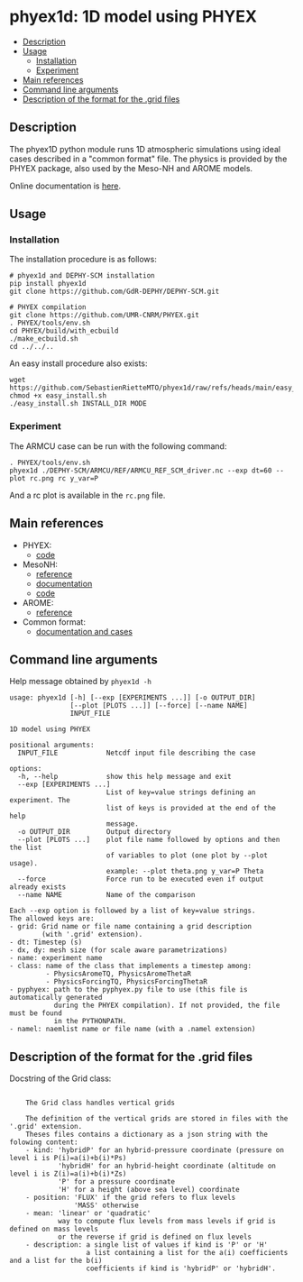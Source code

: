 # phyex1d: 1D model using PHYEX

  - [Description](#description)
  - [Usage](#usage)
    - [Installation](#installation)
    - [Experiment](#experiment)
  - [Main references](#main-references)
  - [Command line arguments](#command-line-arguments)
  - [Description of the format for the .grid files](#description-of-the-format-for-the-grid-files)


## Description
The phyex1D python module runs 1D atmospheric simulations using ideal
cases described in a "common format" file. The physics is provided by
the PHYEX package, also used by the Meso-NH and AROME models.

Online documentation is [here](https://sebastienriettemto.github.io/phyex1d).

## Usage

### Installation

The installation procedure is as follows:
```
# phyex1d and DEPHY-SCM installation
pip install phyex1d
git clone https://github.com/GdR-DEPHY/DEPHY-SCM.git

# PHYEX compilation
git clone https://github.com/UMR-CNRM/PHYEX.git
. PHYEX/tools/env.sh
cd PHYEX/build/with_ecbuild
./make_ecbuild.sh
cd ../../..
```

An easy install procedure also exists:
```
wget https://github.com/SebastienRietteMTO/phyex1d/raw/refs/heads/main/easy_install.sh
chmod +x easy_install.sh
./easy_install.sh INSTALL_DIR MODE
```

### Experiment

The ARMCU case can be run with the following command:
```
. PHYEX/tools/env.sh
phyex1d ./DEPHY-SCM/ARMCU/REF/ARMCU_REF_SCM_driver.nc --exp dt=60 --plot rc.png rc y_var=P
```
And a rc plot is available in the ```rc.png``` file.

## Main references
  - PHYEX:
    - [code](https://github.com/UMR-CNRM/PHYEX)
  - MesoNH:
    - [reference](https://doi.org/10.5194%2Fgmd-11-1929-2018)
    - [documentation](http://mesonh.aero.obs-mip.fr/)
    - [code](https://src.koda.cnrs.fr/mesonh/mesonh-code)
  - AROME:
    - [reference](https://doi.org/10.1175/2010MWR3425.1)
  - Common format:
    - [documentation and cases](https://github.com/GdR-DEPHY/DEPHY-SCM)

## Command line arguments
Help message obtained by ```phyex1d -h```
```
usage: phyex1d [-h] [--exp [EXPERIMENTS ...]] [-o OUTPUT_DIR]
               [--plot [PLOTS ...]] [--force] [--name NAME]
               INPUT_FILE

1D model using PHYEX

positional arguments:
  INPUT_FILE            Netcdf input file describing the case

options:
  -h, --help            show this help message and exit
  --exp [EXPERIMENTS ...]
                        List of key=value strings defining an experiment. The
                        list of keys is provided at the end of the help
                        message.
  -o OUTPUT_DIR         Output directory
  --plot [PLOTS ...]    plot file name followed by options and then the list
                        of variables to plot (one plot by --plot usage).
                        example: --plot theta.png y_var=P Theta
  --force               Force run to be executed even if output already exists
  --name NAME           Name of the comparison

Each --exp option is followed by a list of key=value strings.
The allowed keys are:
- grid: Grid name or file name containing a grid description
        (with '.grid' extension).
- dt: Timestep (s)
- dx, dy: mesh size (for scale aware parametrizations)
- name: experiment name
- class: name of the class that implements a timestep among:
         - PhysicsAromeTQ, PhysicsAromeThetaR
         - PhysicsForcingTQ, PhysicsForcingThetaR
- pyphyex: path to the pyphyex.py file to use (this file is automatically generated
           during the PHYEX compilation). If not provided, the file must be found
           in the PYTHONPATH.
- namel: naemlist name or file name (with a .namel extension)
```

## Description of the format for the .grid files
Docstring of the Grid class:
```

    The Grid class handles vertical grids

    The definition of the vertical grids are stored in files with the '.grid' extension.
    Theses files contains a dictionary as a json string with the folowing content:
    - kind: 'hybridP' for an hybrid-pressure coordinate (pressure on level i is P(i)=a(i)+b(i)*Ps)
            'hybridH' for an hybrid-height coordinate (altitude on level i is Z(i)=a(i)+b(i)*Zs)
            'P' for a pressure coordinate
            'H' for a height (above sea level) coordinate
    - position: 'FLUX' if the grid refers to flux levels
                'MASS' otherwise
    - mean: 'linear' or 'quadratic'
            way to compute flux levels from mass levels if grid is defined on mass levels
            or the reverse if grid is defined on flux levels
    - description: a single list of values if kind is 'P' or 'H'
                   a list containing a list for the a(i) coefficients and a list for the b(i)
                   coefficients if kind is 'hybridP' or 'hybridH'.
    
```
